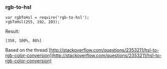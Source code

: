 ### rgb-to-hsl

```
var rgbToHsl = require('rgb-to-hsl');
rgbToHsl(255, 192, 203);
```


Result:
```
[350, 100%, 88%]
```


Based on the thread [http://stackoverflow.com/questions/2353211/hsl-to-rgb-color-conversion](http://stackoverflow.com/questions/2353211/hsl-to-rgb-color-conversion)